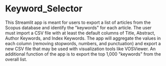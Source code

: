 # Keyword_Selector
This Streamlit app is meant for users to export a list of articles from the Scopus database and identify the "keywords" for each article. The user must import a CSV file with at least the default columns of Title, Abstract, Author Keywords, and Index Keywords. The app will aggregate the values in each column (removing stopwords, numbers, and punctuation) and export a new CSV file that may be used with visualization tools like VOSViewer. An additional function of the app is to export the top 1,000 "keywords" from the overall list.
